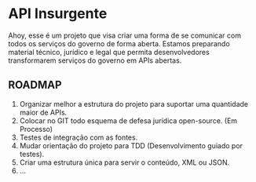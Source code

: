 # API Insurgente

Ahoy, esse é um projeto que visa criar uma forma de se comunicar com todos os serviços do governo de forma aberta. Estamos preparando material técnico, jurídico e legal que permita desenvolvedores transformarem serviços do governo em APIs abertas.

## ROADMAP

1. Organizar melhor a estrutura do projeto para suportar uma quantidade maior de APIs.
2. Colocar no GIT todo esquema de defesa jurídica open-source. (Em Processo)
3. Testes de integração com as fontes.
4. Mudar orientação do projeto para TDD (Desenvolvimento guiado por testes).
5. Criar uma estrutura única para servir o conteúdo, XML ou JSON.
6. ...
